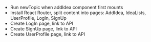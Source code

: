 - Run newTopic when addIdea component first mounts
- Install React Router, split content into pages: AddIdea, IdeaLists, UserProfile, LogIn, SignUp
- Create LogIn page, link to API
- Create SignUp page, link to API
- Create UserProfile page, link to API
